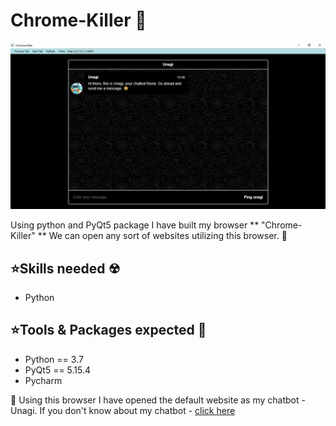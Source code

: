 # Chrome-Killer 👹

![image](https://github.com/Ganeshuthiravasagam/Chrome-Killer/blob/main/chrome-killer.jpeg)

Using python and PyQt5 package I have built my browser ** "Chrome-Killer" ** We can open any sort of websites utilizing this browser. 💐

## ⭐Skills needed ☢

- Python

## ⭐Tools & Packages expected 📁

- Python == 3.7
- PyQt5 == 5.15.4
- Pycharm

🎊 Using this browser I have opened the default website as my chatbot - Unagi. If you don't know about my chatbot - [click here](https://github.com/Ganeshuthiravasagam/Chatbot)
